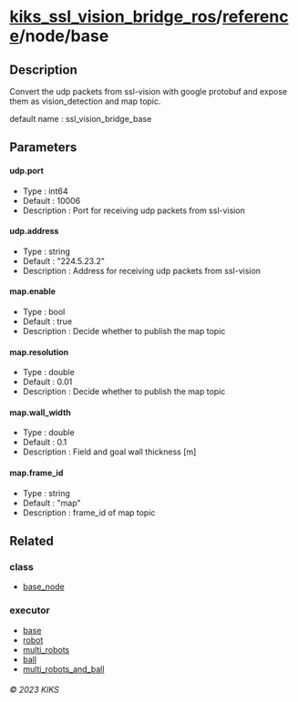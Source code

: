 # [kiks_ssl_vision_bridge_ros](../../../README.md)/[reference](../index.md)/node/base

## Description
Convert the udp packets from ssl-vision with google protobuf and expose them as vision_detection and map topic.

default name : ssl_vision_bridge_base

## Parameters

#### udp.port
- Type : int64
- Default : 10006
- Description : Port for receiving udp packets from ssl-vision

#### udp.address
- Type : string
- Default : "224.5.23.2"
- Description : Address for receiving udp packets from ssl-vision

#### map.enable
- Type : bool
- Default : true
- Description : Decide whether to publish the map topic

#### map.resolution
- Type : double
- Default : 0.01
- Description : Decide whether to publish the map topic

#### map.wall_width
- Type : double
- Default : 0.1
- Description : Field and goal wall thickness [m]

#### map.frame_id
- Type : string
- Default : "map"
- Description : frame_id of map topic

## Related

### class
- [base_node](../class/base_node.md)

### executor
- [base](../executor/base.md)
- [robot](../executor/robot.md)
- [multi_robots](../executor/multi_robots.md)
- [ball](../executor/ball.md)
- [multi_robots_and_ball](../executor/multi_robots_and_ball.md)

###### &copy; 2023 KIKS